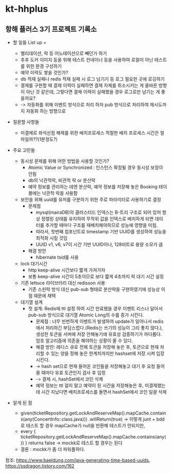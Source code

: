 # kt-hhplus
## 항해 플러스 3기 프로젝트 기록소
+ 할 일들 List up
  + 
  + 밸리데이션, 락 등 어노테이션으로 빼던가 하기
  + 추후 도커 이미지 등을 위해 테스트 컨네이너 등을 사용하여 로컬이 아닌 테스트를 위한 환경 구성하기
  + 예약 이력도 쌓을 것인가?
  + db 적재 실패나 redis 적재 실패 시 로그 남기기 등 로그 필요한 곳에 로깅하기
  + 결제를 구현할 때 결제 이력이 실패하면 결제 자체를 취소시키는 게 올바른 방향이 아닌 것 같은데, 그렇다면 결제 이력이 실패했을 경우 로그로만 남기는 게 좋을까요?
  + -> 자동화를 위해 이벤트 방식으로 처리 하자 pub 방식으로 처리하여 재시도까지 자동화 하는 방향으로

+ 질문할 사항들
  - 미결제로 좌석선점 해제를 위한 배치프로세스 적절한 배치 프로세스 시간은 얼마일까??(1분정도?)


+ 주요 고민들
  + 동시성 문제를 위해 어떤 방법을 사용할 것인가?
    + Atomic Value or Synchronized : 인스턴스 확장될 경우 동시성 보장이 안됨
    + db의 낙관적락, 비관적 락 or 분산락
    + 예약 정보를 관리하는 데엔 분산락, 예약 정보를 저장해 놓은 Booking 테이블에는 낙관적 락을 사용함
  + 보안을 위해 uuid를 유저를 구분하기 위한 주로 파라미터로 사용하기로 결정
    + 문제점
      + mysql(mairaDB)의 클러스터드 인덱스는 B-트리 구조로 되어 있어 항상 정렬된 상태를 유지하여 무작위 값을 인덱스로 배치하게 되면 데이터를 추가할 때마다 구조를 재배치해야하므로 성능에 영향을 미침.
      + 따라서, 첫번째 컴포넌트로 timestamp 기반 UUID를 생성하여 성능을 최적화 시킬 것임
      + UUID v1, v6, v7이 시간 기반 UUID이나, 128비트로 용량 소모가 큼
    + 해결 방안
      + hibernate tsid를 사용
  + lock 대기시간
    + http keep-alive 시간보다 짧게 가져가자
    + 보통 keep-alive 시간이 5초이므로 보다 짧게 4초까지 락 대기 시간 설정
  + 기존 lettuce 라이브러리 대신 redisson 사용
    + 기존 스핀락 방식 대신 pub-sub 형태로 분산락을 구현하였기에 성능상 이점 때문에 채택
  + 대기열 설계
    + 첫 설계: Redis에 ttl 설정 하여 시간 만료됐을 경우 이벤트 리스너 달아서 pub-sub 방식으로 대기열 Atomic Long의 수를 증가 시킨다.
      + 문제점 : 너무 빈번하게 이벤트가 발생하여 update가 일어나서 redis에서 처리하긴 부담스럽다.(Redis는 쓰기의 성능이 그리 좋지 않다.), 생성한 토큰을 서버에 저장 안해놓기에 유효성 검증하기가 까다롭다. 암호 알고리즘에 의존을 해야하는 상황이 올 수 있다.
      + 해결 방안: 레디스 큐로 전체 토큰을 저장해 놓은 후, 토큰으로 현재 처리할 수 있는 양을 정해 놓은 한계치까지만 hashset에 저장 시켜 입장 시킨다. 
      + -> hash set으로 현재 들어온 코인들을 저장해놓고 대기 후 요청 들어올 때마다 유효 토큰인지 검사 후 입장
      + -> 결제 시, hashSet에서 코인 삭제
      + 예약 정보는 ttl 걸지 말고 예약이 된 시간을 저장해놓은 후, 미결제했는데 시간 지났다면 배치프로세스를 돌면서 hashSet에서 코인 일괄 삭제

+ 알게 된 점
  + given(ticketRepository.getLockAndReserveMap().mapCache.contains(any(ConcertInfo::class.java)))
    .willReturn(true) -> 이렇게 junt + bdd로 테스트 할 경우 mapCache가 null을 반환해 테스트가 안되지만,
  + every { ticketRepository.getLockAndReserveMap().mapCache.contains(any()) } returns false -> mockk로 테스트 할 경우는 된다
  + 결론 : mockk가 좀 더 파워풀하다.


참조: https://www.baeldung.com/java-generating-time-based-uuids,
https://ssdragon.tistory.com/162
